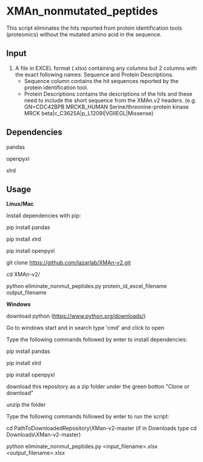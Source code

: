 # XMAn_nonmutated_peptides
This script eliminates the hits reported from protein identification tools (proteomics) without the mutated amino acid in the sequence.

## **Input**

1. A file in EXCEL format (.xlsx) containing any columns but 2 columns with the exact following names: Sequence and Protein Descriptions. 
   - Sequence column contains the hit sequences reported by the protein identification tool.
   - Protein Descriptions contains the descriptions of the hits and these need to include the short sequence from the XMAn.v2 headers. (e.g. GN=CDC42BPB MRCKB_HUMAN Serine/threonine-protein kinase MRCK beta|c_C3625A|p_L1209I|VGIIEGL|Missense)
   
## **Dependencies**

pandas

openpyxl

xlrd

## **Usage**


**Linux/Mac**

Install dependencies with pip:

pip install pandas

pip install xlrd

pip install openpyxl

git clone https://github.com/lazarlab/XMAn-v2.git

cd XMAn-v2/

python eliminate_nonmut_peptides.py protein_id_excel_filename output_filename

**Windows**

download python (https://www.python.org/downloads/)

Go to windows start and in search type 'cmd' and click to open

Type the following commands followed by enter to install dependencies:

pip install pandas

pip install xlrd

pip install openpyxl

download this repository as a zip folder under the green botton "Clone or download"

unzip the folder

Type the following commands followed by enter to run the script:

cd PathToDownloadedRepository\XMan-v2-master (if in Downloads type cd Downloads\XMan-v2-master)

python eliminate_nonmut_peptides.py <input_filename>.xlsx <output_filename>.xlsx
